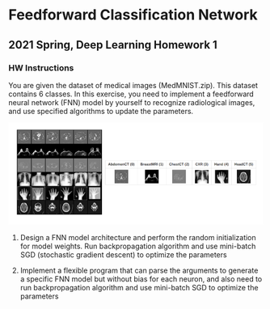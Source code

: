 # Feedforward Classification Network
## 2021 Spring, Deep Learning Homework 1
### HW Instructions
You are given the dataset of medical images (MedMNIST.zip). This dataset contains 6 classes. In this exercise, you need to implement a feedforward neural network (FNN) model by yourself to recognize radiological images, and use specified algorithms to update the parameters. 

![MedMNIST image](https://github.com/yuchen071/Feedforward-Classification-Network/blob/main/docs/MedMNIST.png)

1. Design a FNN model architecture and perform the random initialization for model weights. Run backpropagation algorithm and use mini-batch SGD (stochastic gradient descent) to optimize the parameters

2. Implement a flexible program that can parse the arguments to generate a specific FNN model but without bias for each neuron, and also need to run backpropagation algorithm and use mini-batch SGD to optimize the parameters
